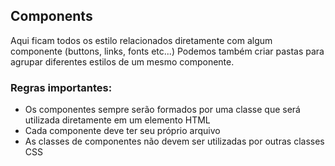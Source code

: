## Components

Aqui ficam todos os estilo relacionados diretamente com algum componente (buttons, links, fonts etc...) Podemos também criar pastas para agrupar diferentes estilos de um mesmo componente.

### Regras importantes:

- Os componentes sempre serão formados por uma classe que será utilizada diretamente em um elemento HTML
- Cada componente deve ter seu próprio arquivo
- As classes de componentes não devem ser utilizadas por outras classes CSS